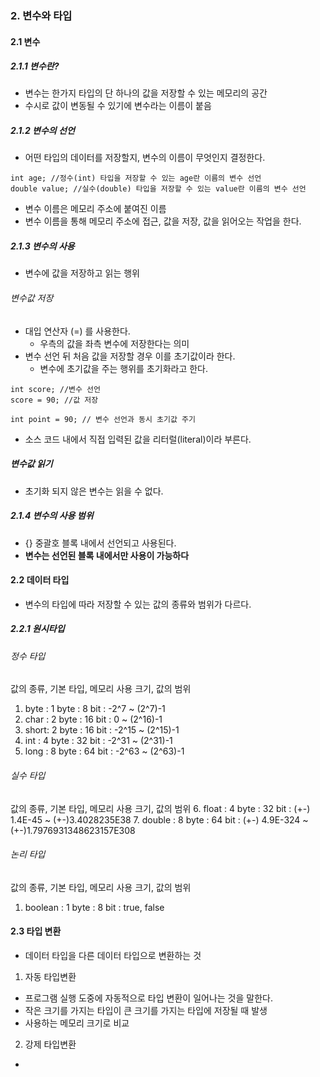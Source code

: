 ### 2. 변수와 타입
#### 2.1 변수
##### 2.1.1 변수란?
- 변수는 한가지 타입의 단 하나의 값을 저장할 수 있는 메모리의 공간
- 수시로 값이 변동될 수 있기에 변수라는 이름이 붙음

##### 2.1.2 변수의 선언
- 어떤 타입의 데이터를 저장할지, 변수의 이름이 무엇인지 결정한다.
```
int age; //정수(int) 타입을 저장할 수 있는 age란 이름의 변수 선언
double value; //실수(double) 타입을 저장할 수 있는 value란 이름의 변수 선언
```
- 변수 이름은 메모리 주소에 붙여진 이름
- 변수 이름을 통해 메모리 주소에 접근, 값을 저장, 값을 읽어오는 작업을 한다.

##### 2.1.3 변수의 사용
- 변수에 값을 저장하고 읽는 행위
###### 변수값 저장
- 대입 연산자 (=) 를 사용한다.
  - 우측의 값을 좌측 변수에 저장한다는 의미
- 변수 선언 뒤 처음 값을 저장할 경우 이를 초기값이라 한다.
  - 변수에 초기값을 주는 행위를 초기화라고 한다.
```
int score; //변수 선언
score = 90; //값 저장

int point = 90; // 변수 선언과 동시 초기값 주기
```
- 소스 코드 내에서 직접 입력된 값을 리터럴(literal)이라 부른다.

##### 변수값 읽기
- 초기화 되지 않은 변수는 읽을 수 없다.

##### 2.1.4 변수의 사용 범위
- {} 중괄호 블록 내에서 선언되고 사용된다.
- **변수는 선언된 블록 내에서만 사용이 가능하다** 

#### 2.2 데이터 타입
- 변수의 타입에 따라 저장할 수 있는 값의 종류와 범위가 다르다.

##### 2.2.1 원시타입
###### 정수 타입
값의 종류, 기본 타입, 메모리 사용 크기, 값의 범위
1. byte : 1 byte    : 8 bit     : -2^7 ~ (2^7)-1
2. char : 2 byte    : 16 bit    : 0 ~ (2^16)-1    
3. short: 2 byte    : 16 bit    : -2^15 ~ (2^15)-1
4. int  : 4 byte    : 32 bit    : -2^31 ~ (2^31)-1
5. long : 8 byte    : 64 bit    : -2^63 ~ (2^63)-1

###### 실수 타입
값의 종류, 기본 타입, 메모리 사용 크기, 값의 범위
6. float : 4 byte    : 32 bit     : (+-) 1.4E-45 ~ (+-)3.4028235E38
7. double : 8 byte    : 64 bit    : (+-) 4.9E-324 ~ (+-)1.7976931348623157E308    

###### 논리 타입
값의 종류, 기본 타입, 메모리 사용 크기, 값의 범위
1. boolean : 1 byte    : 8 bit     : true, false

#### 2.3 타입 변환
- 데이터 타입을 다른 데이터 타입으로 변환하는 것
1. 자동 타입변환
  - 프로그램 실행 도중에 자동적으로 타입 변환이 일어나는 것을 말한다.
  - 작은 크기를 가지는 타입이 큰 크기를 가지는 타입에 저장될 때 발생
  - 사용하는 메모리 크기로 비교
2. 강제 타입변환
  - 
